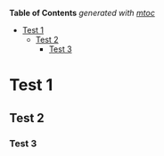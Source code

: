 <!-- START OF TOC !DO NOT EDIT THIS CONTENT MANUALLY-->
**Table of Contents**  *generated with [mtoc](https://github.com/containerscrew/mtoc)*
- [Test 1](#test-1)
  - [Test 2](#test-2)
    - [Test 3](#test-3)
<!-- END OF TOC -->

# Test 1

## Test 2


### Test 3
